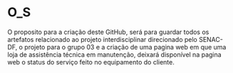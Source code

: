 # O_S
O proposito para a criação deste GitHub, será para guardar todos os artefatos relacionado ao projeto interdisciplinar direcionado pelo SENAC-DF, o projeto para o grupo 03 e a criação de uma pagina web em que uma loja de assistência técnica em manutenção, deixará disponível na pagina web o status do serviço feito no equipamento do cliente.   
